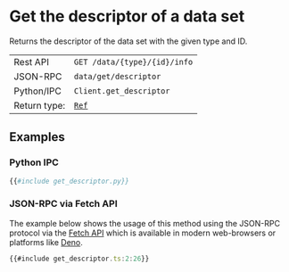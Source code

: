# Get the descriptor of a data set

Returns the descriptor of the data set with the given type and ID.

|              |                                                                    |
| ------------ | ------------------------------------------------------------------ |
| Rest API     | `GET /data/{type}/{id}/info`                                       |
| JSON-RPC     | `data/get/descriptor`                                              |
| Python/IPC   | `Client.get_descriptor`                                            |
| Return type: | [`Ref`](https://greendelta.github.io/olca-schema/classes/Ref.html) |

## Examples

### Python IPC

```py
{{#include get_descriptor.py}}
```

### JSON-RPC via Fetch API

The example below shows the usage of this method using the JSON-RPC protocol via
the [Fetch API](https://developer.mozilla.org/en-US/docs/Web/API/Fetch_API)
which is available in modern web-browsers or platforms like
[Deno](https://deno.land/).

```ts
{{#include get_descriptor.ts:2:26}}
```
